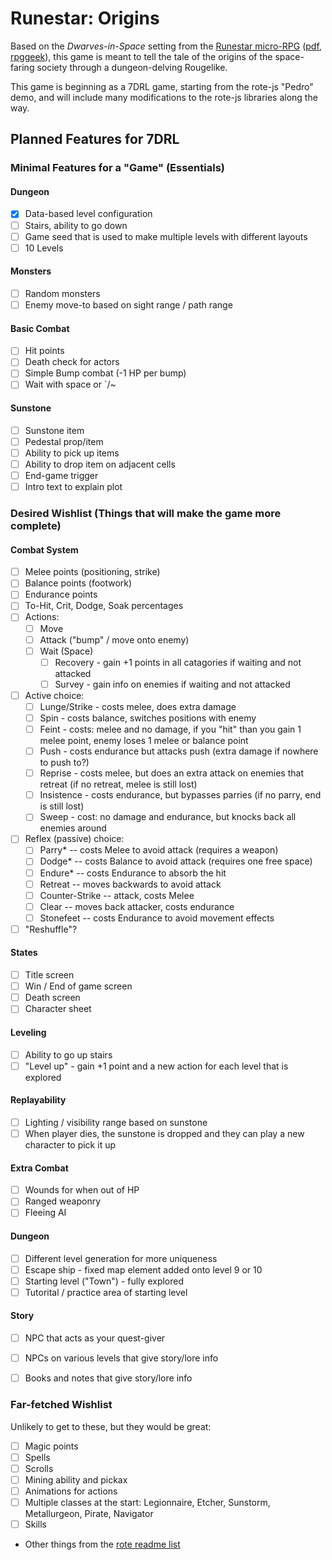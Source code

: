 # Runestar: Origins

Based on the _Dwarves-in-Space_ setting from the [Runestar micro-RPG](http://deathraygames.com/tabletop-roleplaying/runestar/RuneStar_v1.pdf) ([pdf](http://deathraygames.com/tabletop-roleplaying/runestar/RuneStar_v1.pdf), [rpggeek](https://rpggeek.com/rpgitem/190198/runestar)), this game is meant to tell the tale of the origins of the space-faring society through a dungeon-delving Rougelike.

This game is beginning as a 7DRL game, starting from the rote-js "Pedro" demo, and will include many modifications to the rote-js libraries along the way.

## Planned Features for 7DRL

### Minimal Features for a "Game" (Essentials)

#### Dungeon

- [x] Data-based level configuration
- [ ] Stairs, ability to go down
- [ ] Game seed that is used to make multiple levels with different layouts
- [ ] 10 Levels

#### Monsters

- [ ] Random monsters
- [ ] Enemy move-to based on sight range / path range

#### Basic Combat

- [ ] Hit points
- [ ] Death check for actors
- [ ] Simple Bump combat (-1 HP per bump)
- [ ] Wait with space or \`/~

#### Sunstone

- [ ] Sunstone item
- [ ] Pedestal prop/item
- [ ] Ability to pick up items
- [ ] Ability to drop item on adjacent cells
- [ ] End-game trigger
- [ ] Intro text to explain plot

### Desired Wishlist (Things that will make the game more complete)

#### Combat System

- [ ] Melee points (positioning, strike)
- [ ] Balance points (footwork)
- [ ] Endurance points
- [ ] To-Hit, Crit, Dodge, Soak percentages
- [ ] Actions:
    - [ ] Move
    - [ ] Attack ("bump" / move onto enemy)
	- [ ] Wait (Space)
        - [ ] Recovery - gain +1 points in all catagories if waiting and not attacked
	    - [ ] Survey - gain info on enemies if waiting and not attacked
- [ ] Active choice:
    - [ ] Lunge/Strike - costs melee, does extra damage
	- [ ] Spin - costs balance, switches positions with enemy
    - [ ] Feint - costs: melee and no damage, if you "hit" than you gain 1 melee point, enemy loses 1 melee or balance point
	- [ ] Push - costs endurance but attacks push (extra damage if nowhere to push to?)
	- [ ] Reprise - costs melee, but does an extra attack on enemies that retreat (if no retreat, melee is still lost)
	- [ ] Insistence - costs endurance, but bypasses parries (if no parry, end is still lost)
	- [ ] Sweep - cost: no damage and endurance, but knocks back all enemies around
- [ ] Reflex (passive) choice:
    - [ ] Parry\* -- costs Melee to avoid attack (requires a weapon)
	- [ ] Dodge\* -- costs Balance to avoid attack (requires one free space)
	- [ ] Endure\* -- costs Endurance to absorb the hit
	- [ ] Retreat -- moves backwards to avoid attack
	- [ ] Counter-Strike -- attack, costs Melee
	- [ ] Clear -- moves back attacker, costs endurance
	- [ ] Stonefeet -- costs Endurance to avoid movement effects
- [ ] "Reshuffle"?

#### States

- [ ] Title screen
- [ ] Win / End of game screen
- [ ] Death screen
- [ ] Character sheet

#### Leveling

- [ ] Ability to go up stairs
- [ ] "Level up" - gain +1 point and a new action for each level that is explored

#### Replayability

- [ ] Lighting / visibility range based on sunstone
- [ ] When player dies, the sunstone is dropped and they can play a new character to pick it up

#### Extra Combat

- [ ] Wounds for when out of HP
- [ ] Ranged weaponry
- [ ] Fleeing AI

#### Dungeon

- [ ] Different level generation for more uniqueness
- [ ] Escape ship - fixed map element added onto level 9 or 10
- [ ] Starting level ("Town") - fully explored
- [ ] Tutorital / practice area of starting level

#### Story

- [ ] NPC that acts as your quest-giver
- [ ] NPCs on various levels that give story/lore info
- [ ] Books and notes that give story/lore info


### Far-fetched Wishlist

Unlikely to get to these, but they would be great:

- [ ] Magic points
- [ ] Spells
- [ ] Scrolls
- [ ] Mining ability and pickax
- [ ] Animations for actions
- [ ] Multiple classes at the start: Legionnaire, Etcher, Sunstorm, Metallurgeon, Pirate, Navigator
- [ ] Skills
- Other things from the [rote readme list](../../README.md)
